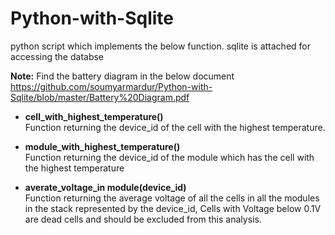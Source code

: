 # Python-with-Sqlite

python script which implements the below function. sqlite is attached for accessing the databse<br>

<b>Note:</b> Find the battery diagram in the below document<br>
https://github.com/soumyarmardur/Python-with-Sqlite/blob/master/Battery%20Diagram.pdf


* <b>cell_with_highest_temperature()</b><br>
Function returning the device_id of the cell with the highest temperature.

* <b>module_with_highest_temperature()</b><br>
Function returning the device_id of the module which has the cell with the highest temperature 

* <b>averate_voltage_in module(device_id)</b><br>
Function returning the average voltage of all the cells in all the modules in the stack represented by the device_id, Cells with Voltage below 0.1V are dead cells and should be excluded from this analysis.
